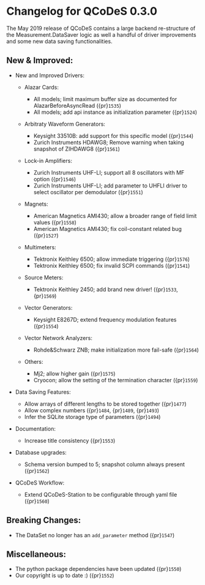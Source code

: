# Changelog for QCoDeS 0.3.0

The May 2019 release of QCoDeS contains a large backend re-structure of the Measurement.DataSaver logic
as well a handful of driver improvements and some new data saving functionalities.

## New & Improved:

- New and Improved Drivers:

  - Alazar Cards:

    - All models; limit maximum buffer size as documented for AlazarBeforeAsyncRead ({pr}`1535`)
    - All models; add api instance as initialization parameter ({pr}`1524`)

  - Arbitraty Waveform Generators:

    - Keysight 33510B: add support for this specific model ({pr}`1544`)
    - Zurich Instruments HDAWG8; Remove warning when taking snapshot of ZIHDAWG8 ({pr}`1561`)

  - Lock-in Amplifiers:

    - Zurich Instruments UHF-LI; support all 8 oscillators with MF option ({pr}`1546`)
    - Zurich Instruments UHF-LI; add parameter to UHFLI driver to select oscillator per demodulator ({pr}`1551`)

  - Magnets:

    - American Magnetics AMI430; allow a broader range of field limit values ({pr}`1558`)
    - American Magnetics AMI430; fix coil-constant related bug ({pr}`1527`)

  - Multimeters:

    - Tektronix Keithley 6500; allow immediate triggering ({pr}`1576`)
    - Tektronix Keithley 6500; fix invalid SCPI commands ({pr}`1541`)

  - Source Meters:

    - Tektronix Keithley 2450; add brand new driver! ({pr}`1533`, {pr}`1569`)

  - Vector Generators:

    - Keysight E8267D; extend frequency modulation features ({pr}`1554`)

  - Vector Network Analyzers:

    - Rohde&Schwarz ZNB; make initialization more fail-safe ({pr}`1564`)

  - Others:

    - Mj2; allow higher gain ({pr}`1575`)
    - Cryocon; allow the setting of the termination character ({pr}`1559`)

- Data Saving Features:

  - Allow arrays of different lengths to be stored together ({pr}`1477`)
  - Allow complex numbers ({pr}`1484`, {pr}`1489`, {pr}`1493`)
  - Infer the SQLite storage type of parameters ({pr}`1494`)

- Documentation:

  - Increase title consistency ({pr}`1553`)

- Database upgrades:

  - Schema version bumped to 5; snapshot column always present ({pr}`1562`)

- QCoDeS Workflow:

  - Extend QCoDeS-Station to be configurable through yaml file ({pr}`1560`)

## Breaking Changes:

- The DataSet no longer has an `add_parameter` method ({pr}`1547`)

## Miscellaneous:

- The python package dependencies have been updated ({pr}`1550`)
- Our copyright is up to date :) ({pr}`1552`)
